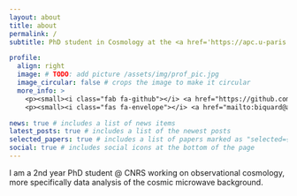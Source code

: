 ```yaml
---
layout: about
title: about
permalink: /
subtitle: PhD student in Cosmology at the <a href='https://apc.u-paris.fr'>APC Laboratory</a> in Paris, France.

profile:
  align: right
  image: # TODO: add picture /assets/img/prof_pic.jpg
  image_circular: false # crops the image to make it circular
  more_info: >
    <p><small><i class="fab fa-github"></i> <a href="https://github.com/sbiquard"> @sbiquard</a></small></p>
    <p><small><i class="fas fa-envelope"></i> <a href="mailto:biquard@apc.in2p3.fr">biquard@apc.in2p3.fr</a></small></p>

news: true # includes a list of news items
latest_posts: true # includes a list of the newest posts
selected_papers: true # includes a list of papers marked as "selected={true}"
social: true # includes social icons at the bottom of the page
---
```


I am a 2nd year PhD student @ CNRS working on observational cosmology, more specifically data analysis of the cosmic microwave background.
